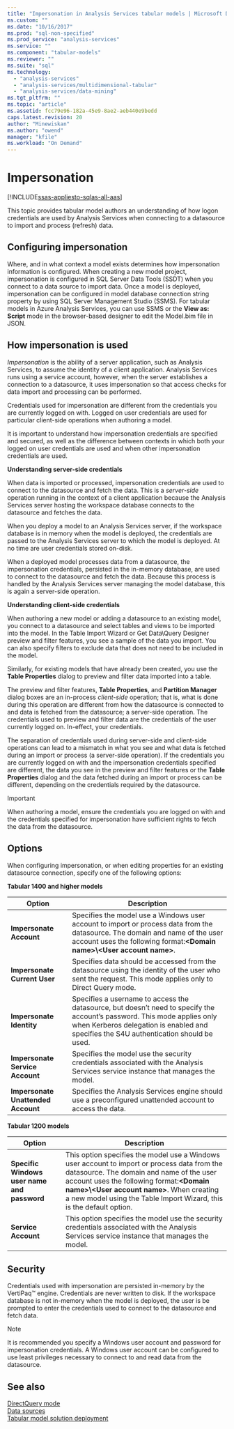 ```yaml
---
title: "Impersonation in Analysis Services tabular models | Microsoft Docs"
ms.custom: ""
ms.date: "10/16/2017"
ms.prod: "sql-non-specified"
ms.prod_service: "analysis-services"
ms.service: ""
ms.component: "tabular-models"
ms.reviewer: ""
ms.suite: "sql"
ms.technology: 
  - "analysis-services"
  - "analysis-services/multidimensional-tabular"
  - "analysis-services/data-mining"
ms.tgt_pltfrm: ""
ms.topic: "article"
ms.assetid: fcc79e96-182a-45e9-8ae2-aeb440e9bedd
caps.latest.revision: 20
author: "Minewiskan"
ms.author: "owend"
manager: "kfile"
ms.workload: "On Demand"
---
```

# Impersonation 

[!INCLUDE[ssas-appliesto-sqlas-all-aas](../../includes/ssas-appliesto-sqlas-all-aas.md)]

  This topic provides tabular model authors an understanding of how logon credentials are used by Analysis Services when connecting to a datasource to import and process (refresh) data.  

##  <a name="bkmk_conf_imp_info"></a> Configuring impersonation  
 Where, and in what context a model exists determines how impersonation information is configured. When creating a new model project, impersonation is configured in SQL Server Data Tools (SSDT) when you connect to a data source to import data. Once a model is deployed, impersonation can be configured in model database connection string property by using SQL Server Management Studio (SSMS). For tabular models in Azure Analysis Services, you can use SSMS or the **View as: Script** mode in the browser-based designer to edit the Model.bim file in JSON.
  
##  <a name="bkmk_how_imper"></a> How impersonation is used  
 *Impersonation* is the ability of a server application, such as Analysis Services, to assume the identity of a client application. Analysis Services runs using a service account, however, when the server establishes a connection to a datasource, it uses impersonation so that access checks for data import and processing can be performed.  
  
 Credentials used for impersonation are different from the credentials you are currently logged on with. Logged on user credentials are used for particular client-side operations when authoring a model.  
  
 It is important to understand how impersonation credentials are specified and secured, as well as the difference between contexts in which both your logged on user credentials are used and when other impersonation credentials are used.  
  
 **Understanding server-side credentials**  
 
When data is imported or processed, impersonation credentials are used to connect to the datasource and fetch the data. This is a *server-side* operation running in the context of a client application because the Analysis Services server hosting the workspace database connects to the datasource and fetches the data.  
  
 When you deploy a model to an Analysis Services server, if the workspace database is in memory when the model is deployed, the credentials are passed to the Analysis Services server to which the model is deployed. At no time are user credentials stored on-disk.  
  
 When a deployed model processes data from a datasource, the impersonation credentials, persisted in the in-memory database, are used to connect to the datasource and fetch the data. Because this process is handled by the Analysis Services server managing the model database, this is again a server-side operation.  
  
 **Understanding client-side credentials**  
  
 When authoring a new model or adding a datasource to an existing model, you connect to a datasource and select tables and views to be imported into the model. In the Table Import Wizard or Get Data\Query Designer preview and filter features, you see a sample of the data you import. You can also specify filters to exclude data that does not need to be included in the model.  
  
 Similarly, for existing models that have already been created, you use the **Table Properties** dialog to preview and filter data imported into a table.  
  
 The preview and filter features, **Table Properties**, and **Partition Manager** dialog boxes are an in-process *client-side* operation; that is, what is done during this operation are different from how the datasource is connected to and data is fetched from the datasource; a server-side operation. The credentials used to preview and filter data are the credentials of the user currently logged on. In-effect, your credentials. 
  
 The separation of credentials used during server-side and client-side operations can lead to a mismatch in what you see and what data is fetched during an import or process (a server-side operation). If the credentials you are currently logged on with and the impersonation credentials specified are different, the data you see in the preview and filter features or the **Table Properties** dialog and the data fetched during an import or process can be different, depending on the credentials required by the datasource.  
  
> [!IMPORTANT]  
>  When authoring a model, ensure the credentials you are logged on with and the credentials specified for impersonation have sufficient rights to fetch the data from the datasource.  
  
##  <a name="bkmk_imp_info_options"></a> Options  
 When configuring impersonation, or when editing properties for an existing datasource connection, specify one of the following options:  
  
**Tabular 1400 and higher models**
 
|Option|Description|  
|------------|-----------------|  
|**Impersonate Account**|Specifies the model use a Windows user account to import or process data from the datasource. The domain and name of the user account uses the following format:**\<Domain name>\\<User account name\>**.|  
|**Impersonate Current User**|Specifies data should be accessed from the datasource using the identity of the user who sent the request. This mode  applies only to Direct Query mode.|  
|**Impersonate Identity**|Specifies a username to access the datasource, but doesn’t need to specify the account’s password. This mode applies only when Kerberos delegation is enabled and specifies the S4U authentication should be used.|  
|**Impersonate Service Account**|Specifies the model use the security credentials associated with the Analysis Services service instance that manages the model.|  
|**Impersonate Unattended Account**|Specifies the Analysis Services engine should use a preconfigured unattended account to access the data.|  


**Tabular 1200 models**
 
|Option|Description|  
|------------|-----------------|  
|**Specific Windows user name and password**|This option specifies the model use a Windows user account to import or process data from the datasource. The domain and name of the user account uses the following format:**\<Domain name>\\<User account name\>**. When creating a new model using the Table Import Wizard, this is the default option.|  
|**Service Account**|This option specifies the model use the security credentials associated with the Analysis Services service instance that manages the model.|  
  
##  <a name="bkmk_impers_sec"></a> Security  
 Credentials used with impersonation are persisted in-memory by the VertiPaq™ engine. Credentials are never written to disk. If the workspace database is not in-memory when the model is deployed, the user is be prompted to enter the credentials used to connect to the datasource and fetch data.  
  
> [!NOTE]  
>  It is recommended you specify a Windows user account and password for impersonation credentials. A Windows user account can be configured to use least privileges necessary to connect to and read data from the datasource.  
  

  
## See also  
 [DirectQuery mode](../../analysis-services/tabular-models/directquery-mode-ssas-tabular.md)   
 [Data sources](../../analysis-services/tabular-models/data-sources-ssas-tabular.md)   
 [Tabular model solution deployment](../../analysis-services/tabular-models/tabular-model-solution-deployment-ssas-tabular.md)  
  
  
